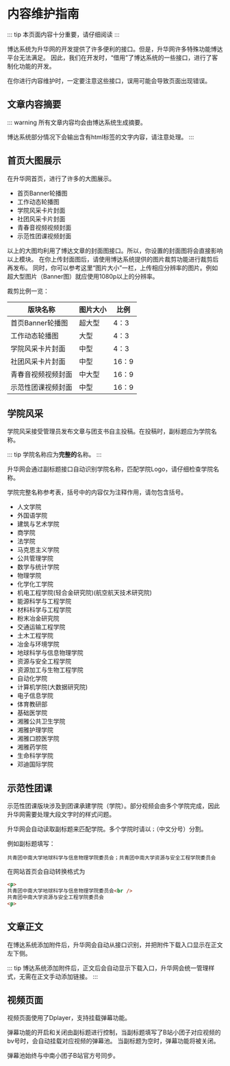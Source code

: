 # 内容维护指南

::: tip
本页面内容十分重要，请仔细阅读
:::

博达系统为升华网的开发提供了许多便利的接口。但是，升华网许多特殊功能博达平台无法满足。
因此，我们在开发时，“借用”了博达系统的一些接口，进行了客制化功能的开发。

在你进行内容维护时，一定要注意这些接口，误用可能会导致页面出现错误。

## 文章内容摘要

::: warning
所有文章内容均会由博达系统生成摘要。

博达系统部分情况下会输出含有html标签的文字内容，请注意处理。
:::

## 首页大图展示

在升华网首页，进行了许多的大图展示。

- 首页Banner轮播图
- 工作动态轮播图
- 学院风采卡片封面
- 社团风采卡片封面
- 青春音视频视频封面
- 示范性团课视频封面

以上的大图均利用了博达文章的封面图接口。所以，你设置的封面图将会直接影响以上模块。
在你上传封面图后，请使用博达系统提供的图片裁剪功能进行裁剪后再发布。
同时，你可以参考这里“图片大小”一栏，上传相应分辨率的图片。例如超大型图片（Banner图）就应使用1080p以上的分辨率。

裁剪比例一览：

|版块名称|图片大小|比例|
|----|----|----|
|首页Banner轮播图|超大型|4：3|
|工作动态轮播图|大型|4：3|
|学院风采卡片封面|中型|4：3|
|社团风采卡片封面|中型|16：9|
|青春音视频视频封面|中大型|16：9|
|示范性团课视频封面|中型|16：9|

## 学院风采

学院风采接受管理员发布文章与团支书自主投稿。在投稿时，副标题应为学院名称。

::: tip
学院名称应为**完整的**名称。
:::

升华网会通过副标题接口自动识别学院名称，匹配学院Logo，请仔细检查学院名称。

学院完整名称参考表，括号中的内容仅为注释作用，请勿包含括号。

- 人文学院
- 外国语学院
- 建筑与艺术学院
- 商学院
- 法学院
- 马克思主义学院
- 公共管理学院
- 数学与统计学院
- 物理学院
- 化学化工学院
- 机电工程学院(轻合金研究院)(航空航天技术研究院)
- 能源科学与工程学院
- 材料科学与工程学院
- 粉末冶金研究院
- 交通运输工程学院
- 土木工程学院
- 冶金与环境学院
- 地球科学与信息物理学院
- 资源与安全工程学院
- 资源加工与生物工程学院
- 自动化学院
- 计算机学院(大数据研究院)
- 电子信息学院
- 体育教研部
- 基础医学院
- 湘雅公共卫生学院
- 湘雅护理学院
- 湘雅口腔医学院
- 湘雅药学院
- 生命科学学院
- 邓迪国际学院

## 示范性团课

示范性团课版块涉及到团课承建学院（学院）。部分视频会由多个学院完成，因此升华网需要处理大段文字时的样式问题。

升华网会自动读取副标题来匹配学院。多个学院时请以```；```（中文分号）分割。

例如副标题填写：
```
共青团中南大学地球科学与信息物理学院委员会；共青团中南大学资源与安全工程学院委员会
```
在网站首页会自动转换格式为

```html
<p>
共青团中南大学地球科学与信息物理学院委员会<br />
共青团中南大学资源与安全工程学院委员会
<p>
```

## 文章正文

在博达系统添加附件后，升华网会自动从接口识别，并把附件下载入口显示在正文左下侧。

::: tip
博达系统添加附件后，正文后会自动显示下载入口，升华网会统一管理样式，无需在正文手动添加链接。
:::

## 视频页面

视频页面使用了Dplayer，支持挂载弹幕功能。

弹幕功能的开启和关闭由副标题进行控制，当副标题填写了B站小团子对应视频的bv号时，会自动挂载对应视频的弹幕池。
当副标题为空时，弹幕功能将被关闭。

弹幕池始终与中南小团子B站官方号同步。